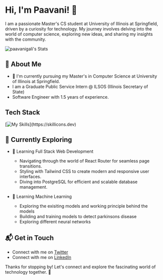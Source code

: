 # Hi, I'm Paavani! 👋

I am a passionate Master's CS student at University of Illinois at Springfield, driven by a curiosity for technology. My journey involves delving into the world of computer science, exploring new ideas, and sharing my insights with the community.

![paavanigali's Stats](https://github-readme-stats.vercel.app/api?username=paavanigali&theme=vue-dark&show_icons=true&hide_border=true&count_private=true)

## 🚀 About Me

- 🔭 I'm currently pursuing my Master's in Computer Science at University of Illinois at Springfield.
-  I am a Graduate Public Service Intern @ ILSOS (Illinois Secretary of State)
-  Software Engineer with 1.5 years of experience.


## Tech Stack
[![My Skills](https://skillicons.dev/icons?i=react,nextjs,js,html,css,tailwind,aws,mongodb,nodejs,express,anaconda,angular,appwrite,bootstrap,c,cpp,cloudflare,d3,docker,firebase,git,graphql,java,jquery,linux,mysql,nginx,postman,prisma,py,supabase,threejs,)](https://skillicons.dev)

## 🌱 Currently Exploring

- 🚀 Learning Full Stack Web Development
  - Navigating through the world of React Router for seamless page transitions.
  - Styling with Tailwind CSS to create modern and responsive user interfaces.
  - Diving into PostgreSQL for efficient and scalable database management.
 
- 🚀 Learning Machine Learning
  - Exploring the exisiting models and working principle behind the models
  - Building and training models to detect parkinsons disease
  - Exploring different neural networks


## 📬 Get in Touch

- Connect with me on [Twitter](https://x.com/paavanigali)
- Connect with me on [LinkedIn](https://www.linkedin.com/in/pavani-gali/)

Thanks for stopping by! Let's connect and explore the fascinating world of technology together. 🚀



<!--

Here are some ideas to get you started:

- 🔭 I’m currently working on ...
- 🌱 I’m currently learning ...
- 👯 I’m looking to collaborate on ...
- 🤔 I’m looking for help with ...
- 💬 Ask me about ...
- 📫 How to reach me: ...
- 😄 Pronouns: ...
- ⚡ Fun fact: ...
-->

